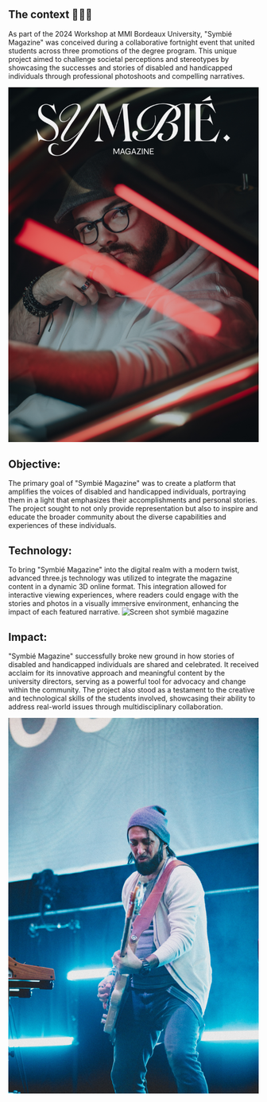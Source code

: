## The context 🧑🏻‍💻

As part of the 2024 Workshop at MMI Bordeaux University, "Symbié Magazine" was conceived during a collaborative fortnight event that united students across three promotions of the degree program. This unique project aimed to challenge societal perceptions and stereotypes by showcasing the successes and stories of disabled and handicapped individuals through professional photoshoots and compelling narratives.

![Screen shot symbié magazine](../../images/symbie.png "Screen shot symbié magazine")

## Objective: 

The primary goal of "Symbié Magazine" was to create a platform that amplifies the voices of disabled and handicapped individuals, portraying them in a light that emphasizes their accomplishments and personal stories. The project sought to not only provide representation but also to inspire and educate the broader community about the diverse capabilities and experiences of these individuals.

## Technology: 

To bring "Symbié Magazine" into the digital realm with a modern twist, advanced three.js technology was utilized to integrate the magazine content in a dynamic 3D online format. This integration allowed for interactive viewing experiences, where readers could engage with the stories and photos in a visually immersive environment, enhancing the impact of each featured narrative.
![Screen shot symbié magazine](../../images/symbie1.png "Screen shot symbié magazine")


## Impact: 

"Symbié Magazine" successfully broke new ground in how stories of disabled and handicapped individuals are shared and celebrated. It received acclaim for its innovative approach and meaningful content by the university directors, serving as a powerful tool for advocacy and change within the community. The project also stood as a testament to the creative and technological skills of the students involved, showcasing their ability to address real-world issues through multidisciplinary collaboration.

![Screen shot symbié magazine](../../images/symbie2.jpg "Screen shot symbié magazine")





